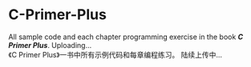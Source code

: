 # C-Primer-Plus
All sample code and each chapter programming exercise in the book ***C Primer Plus***. Uploading...<br/>
《C Primer Plus》一书中所有示例代码和每章编程练习。
陆续上传中...


